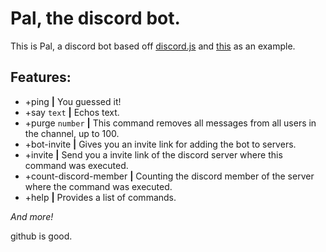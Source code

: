 # Pal, the discord bot.
This is Pal, a discord bot based off <a href="https://github.com/hydrabolt/discord.js/">discord.js</a> and <a href="https://gist.github.com/eslachance/3349734a98d30011bb202f47342601d3">this</a> as an example.

## Features:
- +ping **|** You guessed it!
- +say ```text``` **|** Echos text.
- +purge ```number``` **|** This command removes all messages from all users in the channel, up to 100.
- +bot-invite **|** Gives you an invite link for adding the bot to servers.
- +invite **|** Send you a invite link of the discord server where this command was executed.
- +count-discord-member **|** Counting the discord member of the server where the command was executed.
- +help **|** Provides a list of commands.

_And more!_


github is good.
